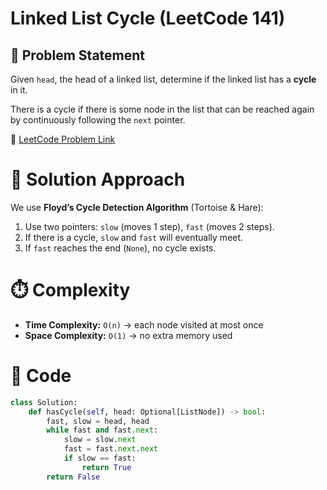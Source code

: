 # Linked List Cycle (LeetCode 141)

## 📌 Problem Statement
Given `head`, the head of a linked list, determine if the linked list has a **cycle** in it.

There is a cycle if there is some node in the list that can be reached again by continuously following the `next` pointer.

🔗 [LeetCode Problem Link](https://leetcode.com/problems/linked-list-cycle/)

# 🚀 Solution Approach
We use **Floyd’s Cycle Detection Algorithm** (Tortoise & Hare):

1. Use two pointers: `slow` (moves 1 step), `fast` (moves 2 steps).
2. If there is a cycle, `slow` and `fast` will eventually meet.
3. If `fast` reaches the end (`None`), no cycle exists.

# ⏱️ Complexity
- **Time Complexity:** `O(n)` → each node visited at most once  
- **Space Complexity:** `O(1)` → no extra memory used  

# 📝 Code
```python
class Solution:
    def hasCycle(self, head: Optional[ListNode]) -> bool:
        fast, slow = head, head
        while fast and fast.next:
            slow = slow.next
            fast = fast.next.next
            if slow == fast:
                return True
        return False
